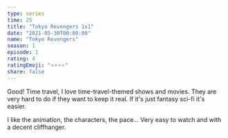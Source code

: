 ```yaml
---
type: series
time: 25
title: "Tokyo Revengers 1x1"
date: "2021-05-30T00:00:00"
name: "Tokyo Revengers"
season: 1
episode: 1
rating: 4
ratingEmoji: "⭐️⭐️⭐️⭐️"
share: false
---
```


Good! Time travel, I love time-travel-themed shows and movies. They are very hard to do if they want to keep it real. If it's just fantasy sci-fi it's easier.

I like the animation, the characters, the pace... Very easy to watch and with a decent cliffhanger.
